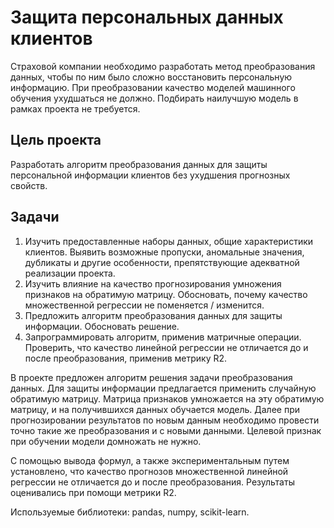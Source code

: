 # Защита персональных данных клиентов

Страховой компании необходимо разработать метод преобразования данных, чтобы по ним было сложно восстановить персональную информацию. При преобразовании качество моделей машинного обучения ухудшаться не должно. Подбирать наилучшую модель в рамках проекта не требуется.

## Цель проекта

Разработать алгоритм преобразования данных для защиты персональной информации клиентов без ухудшения прогнозных свойств.

## Задачи

1.	Изучить предоставленные наборы данных, общие характеристики клиентов. Выявить возможные пропуски, аномальные значения, дубликаты и другие особенности, препятствующие адекватной реализации проекта.
2.	Изучить влияние на качество прогнозирования умножения признаков на обратимую матрицу. Обосновать, почему качество множественной регрессии не поменяется / изменится.
3.	Предложить алгоритм преобразования данных для защиты информации. Обосновать решение.
4.	Запрограммировать алгоритм, применив матричные операции. Проверить, что качество линейной регрессии не отличается до и после преобразования, применив метрику R2.

В проекте предложен алгоритм решения задачи преобразования данных. Для защиты информации предлагается применить случайную обратимую матрицу. Матрица признаков умножается на эту обратимую матрицу, и на получившихся данных обучается модель. Далее при прогнозировании результатов по новым данным необходимо провести точно такие же преобразования и с новыми данными. Целевой признак при обучении модели домножать не нужно.

С помощью вывода формул, а также экспериментальным путем установлено, что качество прогнозов множественной линейной регрессии не отличается до и после преобразования. Результаты оценивались при помощи метрики R2.

Используемые библиотеки: pandas, numpy, scikit-learn.

